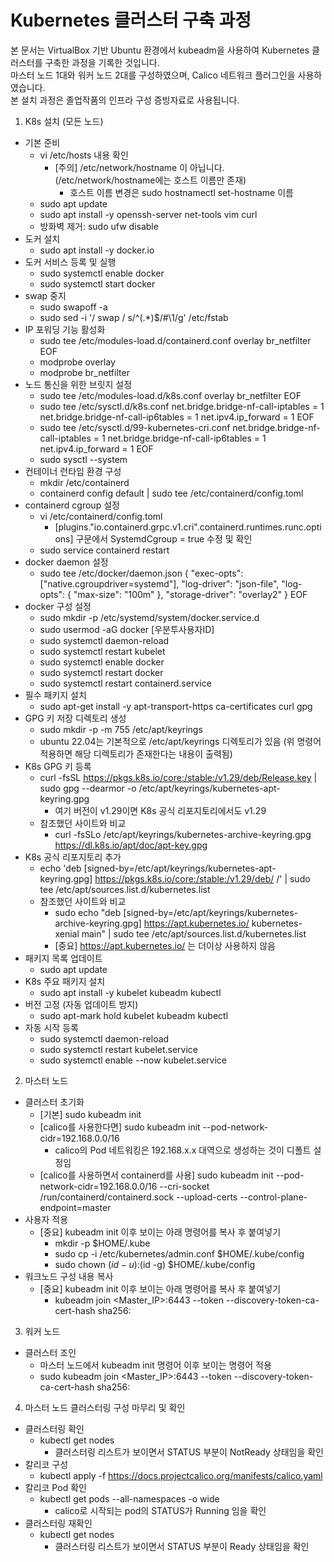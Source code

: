 # Kubernetes 클러스터 구축 과정

본 문서는 VirtualBox 기반 Ubuntu 환경에서 kubeadm을 사용하여 Kubernetes 클러스터를 구축한 과정을 기록한 것입니다.  
마스터 노드 1대와 워커 노드 2대를 구성하였으며, Calico 네트워크 플러그인을 사용하였습니다.  
본 설치 과정은 졸업작품의 인프라 구성 증빙자료로 사용됩니다.

1. K8s 설치 (모든 노드)
- 기본 준비
  - vi /etc/hosts 내용 확인
    - [주의] /etc/network/hostname 이 아닙니다. (/etc/network/hostname에는 호스트 이름만 존재)
      - 호스트 이름 변경은 sudo hostnamectl set-hostname 이름
  - sudo apt update
  - sudo apt install -y openssh-server net-tools vim curl
  - 방화벽 제거: sudo ufw disable
- 도커 설치
  - sudo apt install -y docker.io
- 도커 서비스 등록 및 실행
  - sudo systemctl enable docker
  - sudo systemctl start docker
- swap 중지
  - sudo swapoff -a
  - sudo sed -i '/ swap / s/^\(.*\)$/#\1/g' /etc/fstab
- IP 포워딩 기능 활성화
  - sudo tee /etc/modules-load.d/containerd.conf
     overlay
     br_netfilter
     EOF
  - modprobe overlay
  - modprobe br_netfilter
- 노드 통신을 위한 브릿지 설정
  - sudo tee /etc/modules-load.d/k8s.conf
     overlay
     br_netfilter
     EOF
  - sudo tee /etc/sysctl.d/k8s.conf
     net.bridge.bridge-nf-call-iptables  = 1
     net.bridge.bridge-nf-call-ip6tables = 1
     net.ipv4.ip_forward                 = 1
     EOF
  - sudo tee /etc/sysctl.d/99-kubernetes-cri.conf
     net.bridge.bridge-nf-call-iptables  = 1
     net.bridge.bridge-nf-call-ip6tables = 1
     net.ipv4.ip_forward                 = 1
     EOF
  - sudo sysctl --system
- 컨테이너 런타임 환경 구성
  - mkdir /etc/containerd
  - containerd config default | sudo tee /etc/containerd/config.toml
- containerd cgroup 설정
  - vi /etc/containerd/config.toml
    - [plugins."io.containerd.grpc.v1.cri".containerd.runtimes.runc.options] 구문에서 SystemdCgroup = true 수정 및 확인
  - sudo service containerd restart
- docker daemon 설정
  - sudo tee /etc/docker/daemon.json
    {
      "exec-opts": ["native.cgroupdriver=systemd"],
      "log-driver": "json-file",
      "log-opts": {
        "max-size": "100m"
      },
      "storage-driver": "overlay2"
    }
    EOF
- docker 구성 설정
  - sudo mkdir -p /etc/systemd/system/docker.service.d
  - sudo usermod -aG docker [우분투사용자ID]
  - sudo systemctl daemon-reload
  - sudo systemctl restart kubelet
  - sudo systemctl enable docker
  - sudo systemctl restart docker
  - sudo systemctl restart containerd.service
- 필수 패키지 설치
  - sudo apt-get install -y apt-transport-https ca-certificates curl gpg
- GPG 키 저장 디렉토리 생성
  - sudo mkdir -p -m 755 /etc/apt/keyrings
  - ubuntu 22.04는 기본적으로 /etc/apt/keyrings 디렉토리가 있음 (위 명령어 적용하면 해당 디렉토리가 존재한다는 내용이 출력됨)
- K8s GPG 키 등록
  - curl -fsSL https://pkgs.k8s.io/core:/stable:/v1.29/deb/Release.key | sudo gpg --dearmor -o /etc/apt/keyrings/kubernetes-apt-keyring.gpg
    - 여기 버전이 v1.29이면 K8s 공식 리포지토리에서도 v1.29
  - 참조했던 사이트와 비교
    - curl -fsSLo /etc/apt/keyrings/kubernetes-archive-keyring.gpg https://dl.k8s.io/apt/doc/apt-key.gpg
- K8s 공식 리포지토리 추가
  - echo 'deb [signed-by=/etc/apt/keyrings/kubernetes-apt-keyring.gpg] https://pkgs.k8s.io/core:/stable:/v1.29/deb/ /' | sudo tee /etc/apt/sources.list.d/kubernetes.list
  - 참조했던 사이트와 비교
    - sudo echo "deb [signed-by=/etc/apt/keyrings/kubernetes-archive-keyring.gpg] https://apt.kubernetes.io/ kubernetes-xenial main" | sudo tee /etc/apt/sources.list.d/kubernetes.list
    - [중요] https://apt.kubernetes.io/ 는 더이상 사용하지 않음
- 패키지 목록 업데이트
  - sudo apt update
- K8s 주요 패키지 설치
  - sudo apt install -y kubelet kubeadm kubectl
- 버전 고정 (자동 업데이트 방지)
  - sudo apt-mark hold kubelet kubeadm kubectl
- 자동 시작 등록
  - sudo systemctl daemon-reload
  - sudo systemctl restart kubelet.service
  - sudo systemctl enable --now kubelet.service

2. 마스터 노드
- 클러스터 초기화
  - [기본] sudo kubeadm init
  - [calico를 사용한다면] sudo kubeadm init --pod-network-cidr=192.168.0.0/16
    - calico의 Pod 네트워킹은 192.168.x.x 대역으로 생성하는 것이 디폴트 설정임
  - [calico를 사용하면서 containerd를 사용] sudo kubeadm init --pod-network-cidr=192.168.0.0/16 --cri-socket /run/containerd/containerd.sock --upload-certs --control-plane-endpoint=master
- 사용자 적용
  - [중요] kubeadm init 이후 보이는 아래 명령어를 복사 후 붙여넣기
    - mkdir -p $HOME/.kube
    - sudo cp -i /etc/kubernetes/admin.conf $HOME/.kube/config
    - sudo chown $(id -u):$(id -g) $HOME/.kube/config
- 워크노드 구성 내용 복사
  - [중요] kubeadm init 이후 보이는 아래 명령어를 복사 후 붙여넣기
    - kubeadm join <Master_IP>:6443 --token <TOKEN> --discovery-token-ca-cert-hash sha256:<HASH>

3. 워커 노드
- 클러스터 조인
  - 마스터 노드에서 kubeadm init 명령어 이후 보이는 명령어 적용
  - sudo kubeadm join <Master_IP>:6443 --token <TOKEN> --discovery-token-ca-cert-hash sha256:<HASH>

4. 마스터 노드 클러스터링 구성 마무리 및 확인
- 클러스터링 확인
  - kubectl get nodes
    - 클러스터링 리스트가 보이면서 STATUS 부분이 NotReady 상태임을 확인
- 칼리코 구성
  - kubectl apply -f https://docs.projectcalico.org/manifests/calico.yaml
- 칼리코 Pod 확인
  - kubectl get pods --all-namespaces -o wide
    - calico로 시작되는 pod의 STATUS가 Running 임을 확인
- 클러스터링 재확인
  - kubectl get nodes
    - 클러스터링 리스트가 보이면서 STATUS 부분이 Ready 상태임을 확인
